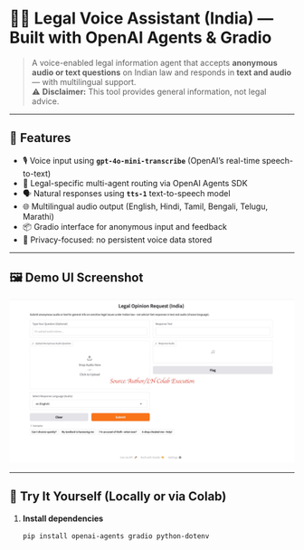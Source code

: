 # 🧑‍⚖️ Legal Voice Assistant (India) — Built with OpenAI Agents & Gradio

> A voice-enabled legal information agent that accepts **anonymous audio or text questions** on Indian law and responds in **text and audio** — with multilingual support.  
> ⚠️ **Disclaimer:** This tool provides general information, not legal advice.

---

## 🔧 Features

- 🎙️ Voice input using **`gpt-4o-mini-transcribe`** (OpenAI’s real-time speech-to-text)
- 🧠 Legal-specific multi-agent routing via OpenAI Agents SDK
- 🗣️ Natural responses using **`tts-1`** text-to-speech model
- 🌐 Multilingual audio output (English, Hindi, Tamil, Bengali, Telugu, Marathi)
- 📦 Gradio interface for anonymous input and feedback
- 🔐 Privacy-focused: no persistent voice data stored

---

## 🖼️ Demo UI Screenshot

![Gradio Interface](./interface_screenshot.jpeg)

---

## 🧪 Try It Yourself (Locally or via Colab)

1. **Install dependencies**
   ```bash
   pip install openai-agents gradio python-dotenv

